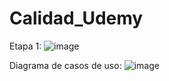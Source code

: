# Calidad_Udemy

Etapa 1:
![image](https://user-images.githubusercontent.com/15520623/137440082-6850ff69-3655-4462-9e6b-8f21ed19f943.png)


Diagrama de casos de uso:
![image](https://user-images.githubusercontent.com/49110761/137398305-0ce7f0d3-69fe-4a19-95dd-acbd14291c98.png)
